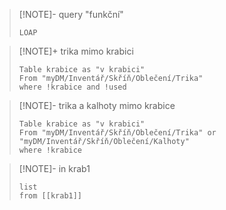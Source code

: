 > [!NOTE]- query "funkční"
> ```query
> LOAP
> ```

> [!NOTE]+ trika mimo krabici
> 
> ```dataview
> Table krabice as "v krabici"
> From "myDM/Inventář/Skříň/Oblečení/Trika" 
> where !krabice and !used
> ```

> [!NOTE]- trika a kalhoty mimo krabice
> ```dataview
> Table krabice as "v krabici"
> From "myDM/Inventář/Skříň/Oblečení/Trika" or "myDM/Inventář/Skříň/Oblečení/Kalhoty"
> where !krabice
> ```

> [!NOTE]- in krab1
> 
> ```dataview
> list
> from [[krab1]]
> ```




